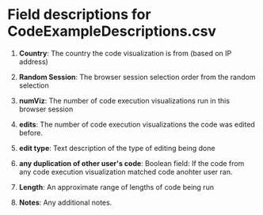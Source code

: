 # Field descriptions for CodeExampleDescriptions.csv

1. **Country**: The country the code visualization is from (based on IP address)

2. **Random Session**: The browser session selection order from the random selection

3. **numViz**: The number of code execution visualizations run in this browser session

4. **edits**: The number of code execution visualizations the code was edited before.

5. **edit type**: Text description of the type of editing being done

6. **any duplication of other user's code**: 	Boolean field: If the code from any code execution visualization matched code anohter user ran.

7. **Length**: An approximate range of lengths of code being run

8. **Notes**: Any additional notes.

